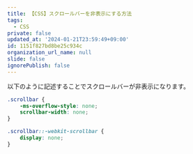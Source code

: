 ```yaml
---
title: 【CSS】スクロールバーを非表示にする方法
tags:
  - CSS
private: false
updated_at: '2024-01-21T23:59:49+09:00'
id: 1151f827bd8be25c934c
organization_url_name: null
slide: false
ignorePublish: false
---
```

以下のように記述することでスクロールバーが非表示になります。

```css
.scrollbar {
    -ms-overflow-style: none;
    scrollbar-width: none;
}

.scrollbar::-webkit-scrollbar {
    display: none;
}

```
